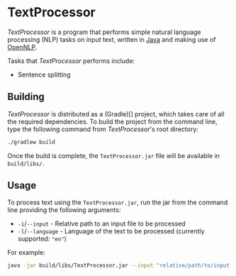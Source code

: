 # TextProcessor

*TextProcessor* is a program that performs simple natural language processing (NLP) tasks on input text, written in [Java](https://www.java.com/en/download/faq/develop.xml) and making use of [OpenNLP](https://opennlp.apache.org/).

Tasks that *TextProcessor* performs include:

* Sentence splitting


## Building

*TextProcessor* is distributed as a (Gradle)[] project, which takes care of all the required dependencies. To build the project from the command line, type the following command from *TextProcessor*'s root directory:

```bash
./gradlew build
```

Once the build is complete, the `TextProcessor.jar` file will be available in `build/libs/`.


## Usage

To process text using the `TextProcessor.jar`, run the jar from the command line providing the following arguments:

* `-i`/`--input` - Relative path to an input file to be processed
* `-l`/`--language` - Language of the text to be processed (currently supported: `"en"`)

For example:

```bash
java -jar build/libs/TextProcessor.jar --input "relative/path/to/input.txt" --language "en"
```